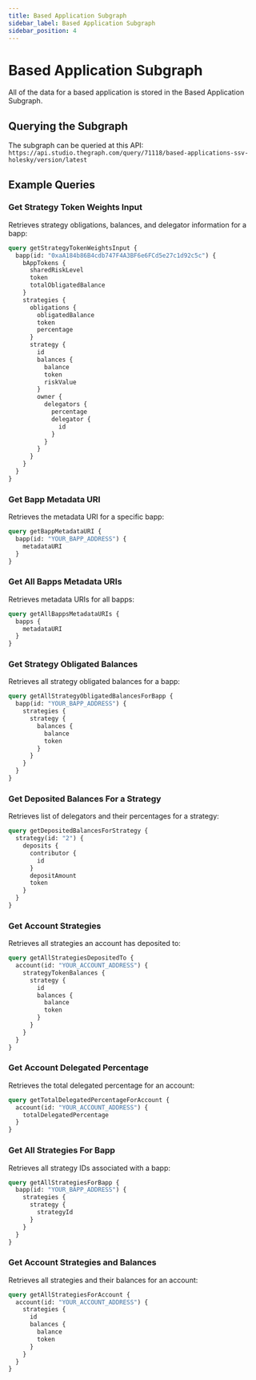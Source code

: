 ```yaml
---
title: Based Application Subgraph
sidebar_label: Based Application Subgraph
sidebar_position: 4
---
```


# Based Application Subgraph

All of the data for a based application is stored in the Based Application Subgraph.

## Querying the Subgraph

The subgraph can be queried at this API: `https://api.studio.thegraph.com/query/71118/based-applications-ssv-holesky/version/latest`

## Example Queries

### Get Strategy Token Weights Input

Retrieves strategy obligations, balances, and delegator information for a bapp:

```graphql
query getStrategyTokenWeightsInput {
  bapp(id: "0xaA184b86B4cdb747F4A3BF6e6FCd5e27c1d92c5c") {
    bAppTokens {
      sharedRiskLevel
      token
      totalObligatedBalance
    }
    strategies {
      obligations {
        obligatedBalance
        token
        percentage
      }
      strategy {
        id
        balances {
          balance
          token
          riskValue
        }
        owner {
          delegators {
            percentage
            delegator {
              id
            }
          }
        }
      }
    }
  }
}
```

### Get Bapp Metadata URI

Retrieves the metadata URI for a specific bapp:

```graphql
query getBappMetadataURI {
  bapp(id: "YOUR_BAPP_ADDRESS") {
    metadataURI
  }
}
```

### Get All Bapps Metadata URIs

Retrieves metadata URIs for all bapps:

```graphql
query getAllBappsMetadataURIs {
  bapps {
    metadataURI
  }
}
```

### Get Strategy Obligated Balances

Retrieves all strategy obligated balances for a bapp:

```graphql
query getAllStrategyObligatedBalancesForBapp {
  bapp(id: "YOUR_BAPP_ADDRESS") {
    strategies {
      strategy {
        balances {
          balance
          token
        }
      }
    }
  }
}
```

### Get Deposited Balances For a Strategy

Retrieves list of delegators and their percentages for a strategy:

```graphql
query getDepositedBalancesForStrategy {
  strategy(id: "2") {
    deposits {
      contributor {
        id
      }
      depositAmount
      token
    }
  }
}
```

### Get Account Strategies

Retrieves all strategies an account has deposited to:

```graphql
query getAllStrategiesDepositedTo {
  account(id: "YOUR_ACCOUNT_ADDRESS") {
    strategyTokenBalances {
      strategy {
        id
        balances {
          balance
          token
        }
      }
    }
  }
}
```

### Get Account Delegated Percentage

Retrieves the total delegated percentage for an account:

```graphql
query getTotalDelegatedPercentageForAccount {
  account(id: "YOUR_ACCOUNT_ADDRESS") {
    totalDelegatedPercentage
  }
}
```

### Get All Strategies For Bapp

Retrieves all strategy IDs associated with a bapp:

```graphql
query getAllStrategiesForBapp {
  bapp(id: "YOUR_BAPP_ADDRESS") {
    strategies {
      strategy {
        strategyId
      }
    }
  }
}
```

### Get Account Strategies and Balances

Retrieves all strategies and their balances for an account:

```graphql
query getAllStrategiesForAccount {
  account(id: "YOUR_ACCOUNT_ADDRESS") {
    strategies {
      id
      balances {
        balance
        token
      }
    }
  }
}
```